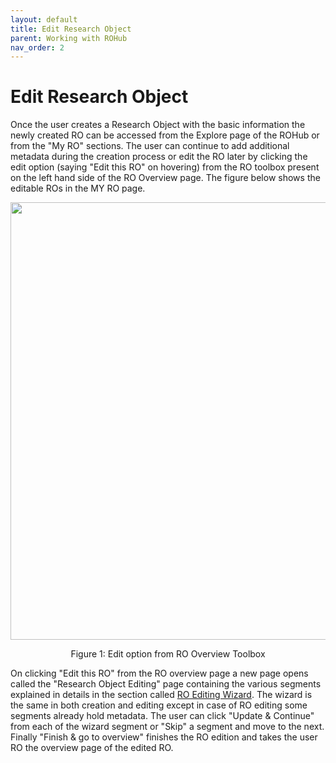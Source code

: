 ```yaml
---
layout: default
title: Edit Research Object
parent: Working with ROHub
nav_order: 2
---
```


# Edit Research Object
Once the user creates a Research Object with the basic information the newly created RO can be accessed from the Explore page of the ROHub or from the "My RO" sections. The user can continue to add additional metadata during the creation process or edit the RO later by clicking the edit option (saying "Edit this RO" on hovering) from the RO toolbox present on the left hand side of the RO Overview page. The figure below shows the editable ROs in the MY RO page.

<p align="center"> <img src="https://box.psnc.pl/f/27ed182ea3/?raw=1" width="700"> </p>
<div align="center"> Figure 1: Edit option from RO Overview Toolbox </div>

On clicking "Edit this RO" from the RO overview page a new page opens called the "Research Object Editing" page containing the various segments explained in details in the section called [RO Editing Wizard](https://reliance-eosc.github.io/rohub-portal-documentation/docs/Working-with-ROHub/create_edit_wizard.html#ro-edition-wizard). The wizard is the same in both creation and editing except in case of RO editing some segments already hold metadata. The user can click "Update & Continue" from each of the wizard segment or "Skip" a segment and move to the next. Finally "Finish & go to overview" finishes the RO edition and takes the user RO the overview page of the edited RO.

<!---
<p align="center"> <img src="https://box.psnc.pl/f/b7358172b6/?raw=1" width="700"> </p>
<div align="center"> Figure 2: Research object editing </div>
--->
